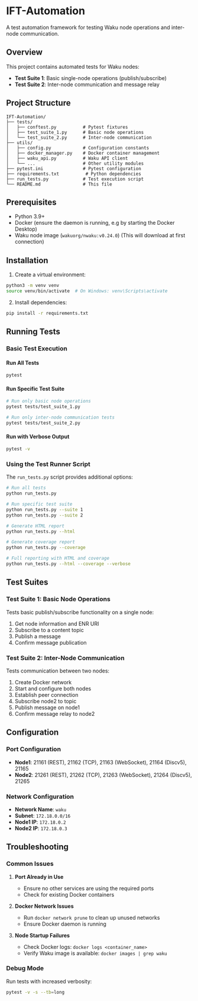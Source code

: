 # IFT-Automation

A test automation framework for testing Waku node operations and inter-node communication.

## Overview

This project contains automated tests for Waku nodes:
- **Test Suite 1**: Basic single-node operations (publish/subscribe)
- **Test Suite 2**: Inter-node communication and message relay

## Project Structure

```
IFT-Automation/
├── tests/
│   ├── conftest.py          # Pytest fixtures
│   ├── test_suite_1.py      # Basic node operations
│   └── test_suite_2.py      # Inter-node communication
├── utils/
│   ├── config.py            # Configuration constants
│   ├── docker_manager.py    # Docker container management
│   ├── waku_api.py          # Waku API client
│   └── ...                  # Other utility modules
├── pytest.ini               # Pytest configuration
├── requirements.txt          # Python dependencies
├── run_tests.py             # Test execution script
└── README.md                # This file
```

## Prerequisites

- Python 3.9+
- Docker (ensure the daemon is running, e.g by starting the Docker Desktop)
- Waku node image (`wakuorg/nwaku:v0.24.0`) (This will download at first connection)

## Installation

1. Create a virtual environment:
```bash
python3 -m venv venv
source venv/bin/activate  # On Windows: venv\Scripts\activate
```

2. Install dependencies:
```bash
pip install -r requirements.txt
```

## Running Tests

### Basic Test Execution

#### Run All Tests
```bash
pytest
```

#### Run Specific Test Suite
```bash
# Run only basic node operations
pytest tests/test_suite_1.py

# Run only inter-node communication tests
pytest tests/test_suite_2.py
```

#### Run with Verbose Output
```bash
pytest -v
```

### Using the Test Runner Script

The `run_tests.py` script provides additional options:

```bash
# Run all tests
python run_tests.py

# Run specific test suite
python run_tests.py --suite 1
python run_tests.py --suite 2

# Generate HTML report
python run_tests.py --html

# Generate coverage report
python run_tests.py --coverage

# Full reporting with HTML and coverage
python run_tests.py --html --coverage --verbose
```

## Test Suites

### Test Suite 1: Basic Node Operations
Tests basic publish/subscribe functionality on a single node:
1. Get node information and ENR URI
2. Subscribe to a content topic
3. Publish a message
4. Confirm message publication

### Test Suite 2: Inter-Node Communication
Tests communication between two nodes:
1. Create Docker network
2. Start and configure both nodes
3. Establish peer connection
4. Subscribe node2 to topic
5. Publish message on node1
6. Confirm message relay to node2

## Configuration

### Port Configuration
- **Node1**: 21161 (REST), 21162 (TCP), 21163 (WebSocket), 21164 (Discv5), 21165
- **Node2**: 21261 (REST), 21262 (TCP), 21263 (WebSocket), 21264 (Discv5), 21265

### Network Configuration
- **Network Name**: `waku`
- **Subnet**: `172.18.0.0/16`
- **Node1 IP**: `172.18.0.2`
- **Node2 IP**: `172.18.0.3`

## Troubleshooting

### Common Issues

1. **Port Already in Use**
   - Ensure no other services are using the required ports
   - Check for existing Docker containers

2. **Docker Network Issues**
   - Run `docker network prune` to clean up unused networks
   - Ensure Docker daemon is running

3. **Node Startup Failures**
   - Check Docker logs: `docker logs <container_name>`
   - Verify Waku image is available: `docker images | grep waku`

### Debug Mode
Run tests with increased verbosity:
```bash
pytest -v -s --tb=long
```